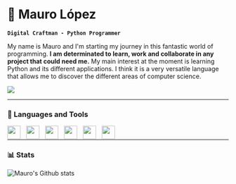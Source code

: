 # :snake: Mauro López

**`Digital Craftman - Python Programmer`**

My name is Mauro and I'm starting my journey in this fantastic world of programming.
**I am determinated to learn, work and collaborate in any project that could need me.**
My main interest at the moment is learning Python and its different applications. I think it is a very versatile language that allows me to discover the different areas of computer science.

<p align='left'>
  <a href='https://www.codewars.com/users/mauro-lopez-altez'>
    <img src='https://www.codewars.com/users/mauro-lopez-altez/badges/large'>
  </a>
</p>


---

### 🧰   Languages and Tools

<img align='left' width='30px' style='padding-right:10px;' src='https://cdn.jsdelivr.net/gh/devicons/devicon/icons/python/python-original.svg'/>
<img align='left' width='30px' style='padding-right:10px;' src='https://cdn.jsdelivr.net/gh/devicons/devicon/icons/git/git-original.svg'/>
<img align='left' width='30px' style='padding-right:10px;' src='https://cdn.jsdelivr.net/gh/devicons/devicon/icons/html5/html5-original.svg'/>
<img align='left' width='30px' style='padding-right:10px;' src='https://cdn.jsdelivr.net/gh/devicons/devicon/icons/css3/css3-original.svg'/>
<img align='left' width='30px' style='padding-right:10px;' src='https://cdn.jsdelivr.net/gh/devicons/devicon/icons/linux/linux-original.svg'/>
<img align='left' width='30px' style='padding-right:10px;' src='https://cdn.jsdelivr.net/gh/devicons/devicon/icons/google/google-original.svg'/>

<br />

---

### 📊   Stats

![Mauro's Github stats](https://github-readme-stats.vercel.app/api?username=mauro-lopez-altez&show_icons=true&theme=gruvbox)
